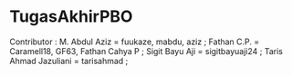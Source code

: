 # TugasAkhirPBO

Contributor : 
M. Abdul Aziz = fuukaze, mabdu, aziz ;
Fathan C.P. = Caramell18, GF63, Fathan Cahya P ;
Sigit Bayu Aji = sigitbayuaji24 ;
Taris Ahmad Jazuliani = tarisahmad ;
